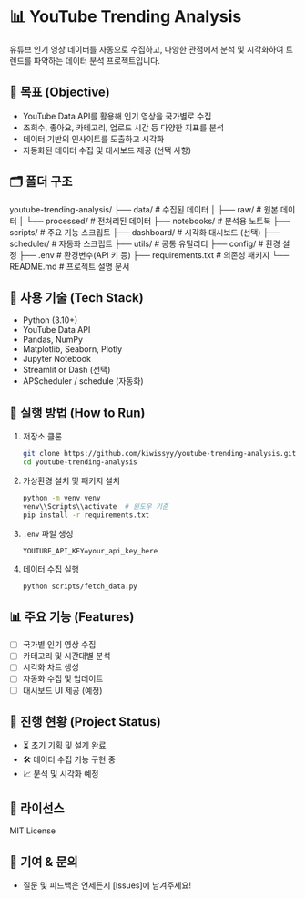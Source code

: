 # 📊 YouTube Trending Analysis

유튜브 인기 영상 데이터를 자동으로 수집하고, 다양한 관점에서 분석 및 시각화하여 트렌드를 파악하는 데이터 분석 프로젝트입니다.

## 🎯 목표 (Objective)

- YouTube Data API를 활용해 인기 영상을 국가별로 수집
- 조회수, 좋아요, 카테고리, 업로드 시간 등 다양한 지표를 분석
- 데이터 기반의 인사이트를 도출하고 시각화
- 자동화된 데이터 수집 및 대시보드 제공 (선택 사항)

## 🗂️ 폴더 구조

youtube-trending-analysis/ 
├── data/ # 수집된 데이터 
│	├── raw/ # 원본 데이터 
│	└── processed/ # 전처리된 데이터 
├── notebooks/ # 분석용 노트북 
├── scripts/ # 주요 기능 스크립트 
├── dashboard/ # 시각화 대시보드 (선택) 
├── scheduler/ # 자동화 스크립트 
├── utils/ # 공통 유틸리티 
├── config/ # 환경 설정 
├── .env # 환경변수(API 키 등) 
├── requirements.txt # 의존성 패키지 
└── README.md # 프로젝트 설명 문서


## 🧰 사용 기술 (Tech Stack)

- Python (3.10+)
- YouTube Data API
- Pandas, NumPy
- Matplotlib, Seaborn, Plotly
- Jupyter Notebook
- Streamlit or Dash (선택)
- APScheduler / schedule (자동화)

## 🚀 실행 방법 (How to Run)

1. 저장소 클론
    ```bash
    git clone https://github.com/kiwissyy/youtube-trending-analysis.git
    cd youtube-trending-analysis
    ```

2. 가상환경 설치 및 패키지 설치
    ```bash
    python -m venv venv
    venv\\Scripts\\activate  # 윈도우 기준
    pip install -r requirements.txt
    ```

3. `.env` 파일 생성
    ```env
    YOUTUBE_API_KEY=your_api_key_here
    ```

4. 데이터 수집 실행
    ```bash
    python scripts/fetch_data.py
    ```

## 📊 주요 기능 (Features)

- [ ] 국가별 인기 영상 수집
- [ ] 카테고리 및 시간대별 분석
- [ ] 시각화 차트 생성
- [ ] 자동화 수집 및 업데이트
- [ ] 대시보드 UI 제공 (예정)

## 📌 진행 현황 (Project Status)

- ⏳ 초기 기획 및 설계 완료
- 🛠 데이터 수집 기능 구현 중
- 📈 분석 및 시각화 예정

## 📄 라이선스

MIT License

## 🙌 기여 & 문의

- 질문 및 피드백은 언제든지 [Issues]에 남겨주세요!